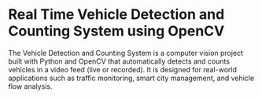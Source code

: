 # Real Time Vehicle Detection and Counting System using OpenCV
The Vehicle Detection and Counting System is a computer vision project built with Python and OpenCV that automatically detects and counts vehicles in a video feed (live or recorded). It is designed for real-world applications such as traffic monitoring, smart city management, and vehicle flow analysis.
